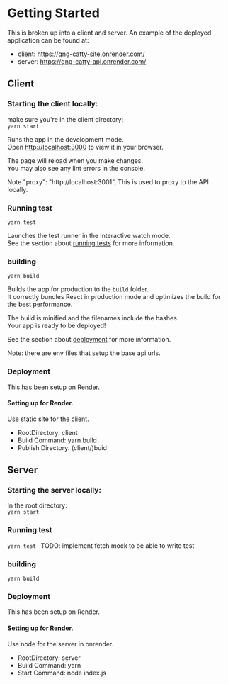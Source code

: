 # Getting Started
This is broken up into a client and server.
An example of the deployed application can be found at:
- client: https://qng-catty-site.onrender.com/
- server: https://qng-catty-api.onrender.com/

## Client
### Starting the client locally:
make sure you're in the client directory: <br/>
`yarn start`

Runs the app in the development mode.\
Open [http://localhost:3000](http://localhost:3000) to view it in your browser.

The page will reload when you make changes.\
You may also see any lint errors in the console.


Note "proxy": "http://localhost:3001",
This is used to proxy to the API locally.

### Running test
`yarn test `

Launches the test runner in the interactive watch mode.\
See the section about [running tests](https://facebook.github.io/create-react-app/docs/running-tests) for more information.

### building
`yarn build`

Builds the app for production to the `build` folder.\
It correctly bundles React in production mode and optimizes the build for the best performance.

The build is minified and the filenames include the hashes.\
Your app is ready to be deployed!

See the section about [deployment](https://facebook.github.io/create-react-app/docs/deployment) for more information.

Note: there are env files that setup the base api urls.

### Deployment
This has been setup on Render.
<br/>
#### Setting up for Render.
Use static site for the client.<br/>

- RootDirectory: client
- Build Command: yarn build
- Publish Directory: (client/)buid

## Server
### Starting the server locally:
In the root directory:<br/>
`yarn start`

### Running test
`yarn test `
TODO: implement fetch mock to be able to write test

### building
`yarn build`

### Deployment
This has been setup on Render.
<br/>
#### Setting up for Render.
Use node for the server in onrender.<br/>

- RootDirectory: server
- Build Command: yarn
- Start Command: node index.js

